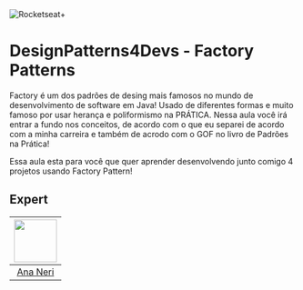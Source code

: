 <img src="https://drive.google.com/uc?id=1XPWLjUo2-j8iGw07ALcxu7oqJ3nkl2Ho" alt="Rocketseat+"/>

# DesignPatterns4Devs - Factory Patterns

Factory é um dos padrões de desing mais famosos no mundo de desenvolvimento de software em Java!
Usado de diferentes formas e muito famoso por usar herança e poliformismo na PRÁTICA.
Nessa aula você irá entrar a fundo nos conceitos, de acordo com o que eu separei de acordo com a minha carreira e também de acrodo com o GOF no livro de Padrões na Prática!

Essa aula esta para você que quer aprender desenvolvendo junto comigo 4 projetos usando Factory Pattern!

## Expert
| [<img src="https://avatars.githubusercontent.com/u/42419543?v=4" width="75px;"/>](https://github.com/anabneri) |
| :-: |
|[Ana Neri](https://github.com/anabneri)|# designpatterns4devs-overview-examples
